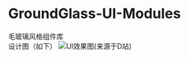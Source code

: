 # GroundGlass-UI-Modules
毛玻璃风格组件库<br>
设计图（如下）
![UI效果图(来源于D站)](https://user-images.githubusercontent.com/37525934/182864622-d06797de-29c5-40b7-abbd-861238b5de54.jpg)
